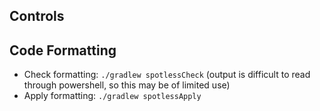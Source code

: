 ## Controls

## Code Formatting
- Check formatting: `./gradlew spotlessCheck` (output is difficult to read through powershell, so this may be of limited use)
- Apply formatting: `./gradlew spotlessApply`
